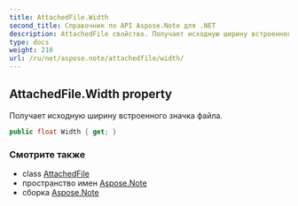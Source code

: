 ```yaml
---
title: AttachedFile.Width
second_title: Справочник по API Aspose.Note для .NET
description: AttachedFile свойство. Получает исходную ширину встроенного значка файла.
type: docs
weight: 210
url: /ru/net/aspose.note/attachedfile/width/
---
```

## AttachedFile.Width property

Получает исходную ширину встроенного значка файла.

```csharp
public float Width { get; }
```

### Смотрите также

* class [AttachedFile](../)
* пространство имен [Aspose.Note](../../attachedfile/)
* сборка [Aspose.Note](../../../)


